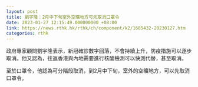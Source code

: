 ```yaml
---
layout: post
title: 劉宇隆：2月中下旬室外空曠地方可先取消口罩令
date: 2023-01-27 12:15:49.000000000 +08:00
link: https://news.rthk.hk/rthk/ch/component/k2/1685432-20230127.htm
categories: rthk
---
```


政府專家顧問劉宇隆表示，新冠確診數字回落，不會持續上升，防疫措施可以逐步取消。他又認為，往返香港與內地需要進行核酸檢測可以快測代替，甚至取消。

至於口罩令，他認為可分階段取消，到2月中下旬，室外的空曠地方，可以先取消口罩令。
